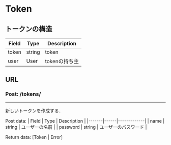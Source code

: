 # Token

## トークンの構造

| Field | Type | Description |
|-------|------|-------------|
| token    | string | token |
| user  | User | tokenの持ち主 |

## URL

### Post: /tokens/
---

新しいトークンを作成する．

Post data:
| Field | Type | Description |
|-------|------|-------------|
| name | string | ユーザーの名前 |
| password | string | ユーザーのパスワード |

Return data: [Token | Error]

